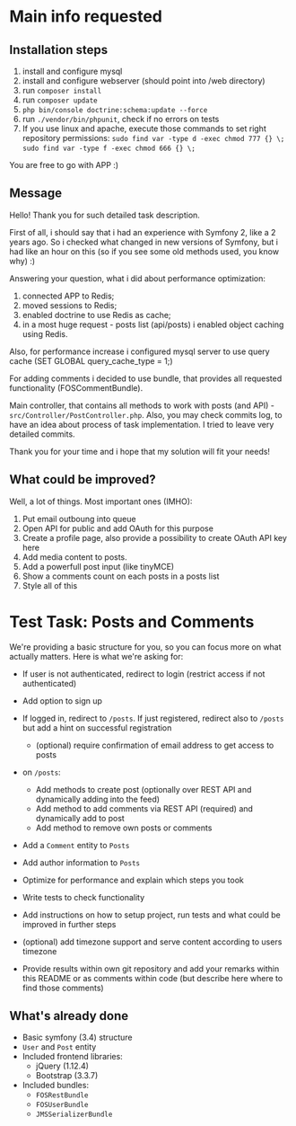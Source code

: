 Main info requested
=============================

Installation steps
-------------------
1) install and configure mysql
2) install and configure webserver (should point into /web directory)
3) run `composer install`
4) run `composer update`
5) `php bin/console doctrine:schema:update --force`
6) run `./vendor/bin/phpunit`, check if no errors on tests
7) If you use linux and apache, execute those commands to set right repository permissions:
`sudo find var -type d -exec chmod 777 {} \;`
`sudo find var -type f -exec chmod 666 {} \;`

You are free to go with APP :)

Message
-------------------
Hello! Thank you for such detailed task description.

First of all, i should say that i had an experience with Symfony 2, like a 2 years ago. 
So i checked what changed in new versions of Symfony, but i had like an hour on this (so if you see some old methods used, you know why) :)

Answering your question, what i did about performance optimization:
1) connected APP to Redis; 
2) moved sessions to Redis;
3) enabled doctrine to use Redis as cache;
4) in a most huge request - posts list (api/posts) i enabled object caching using Redis.

Also, for performance increase i configured mysql server to use query cache (SET GLOBAL query_cache_type = 1;)

For adding comments i decided to use bundle, that provides all requested functionality (FOSCommentBundle).

Main controller, that contains all methods to work with posts (and API) - `src/Controller/PostController.php`.
Also, you may check commits log, to have an idea about process of task implementation. 
I tried to leave very detailed commits.

Thank you for your time and i hope that my solution will fit your needs!


What could be improved?
-------------------
Well, a lot of things. Most important ones (IMHO):
1) Put email outboung into queue
2) Open API for public and add OAuth for this purpose
3) Create a profile page, also provide a possibility to create OAuth API key here
4) Add media content to posts.
5) Add a powerfull post input (like tinyMCE)
6) Show a comments count on each posts in a posts list
7) Style all of this

Test Task: Posts and Comments
=============================

We're providing a basic structure for you, so you can focus more on what actually matters. Here is what we're asking for:
  * If user is not authenticated, redirect to login (restrict access if not authenticated)
  * Add option to sign up
  * If logged in, redirect to `/posts`. If just registered, redirect also to `/posts` but add a hint on successful registration
    * (optional) require confirmation of email address to get access to posts
  * on `/posts`:
    * Add methods to create post (optionally over REST API and dynamically adding into the feed)
    * Add method to add comments via REST API (required) and dynamically add to post
    * Add method to remove own posts or comments
  
  * Add a `Comment` entity to `Posts`
  * Add author information to `Posts`
  * Optimize for performance and explain which steps you took
  * Write tests to check functionality
  * Add instructions on how to setup project, run tests and what could be improved in further steps
  * (optional) add timezone support and serve content according to users timezone
  * Provide results within own git repository and add your remarks within this README or as comments within code (but describe here where to find those comments)
  
What's already done
-------------------

  * Basic symfony (3.4) structure
  * `User` and `Post` entity
  * Included frontend libraries:
    * jQuery (1.12.4)
    * Bootstrap (3.3.7)
  * Included bundles:
    * `FOSRestBundle`
    * `FOSUserBundle`
    * `JMSSerializerBundle`